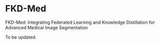 # FKD-Med  

FKD-Med: Integrating Federated Learning and Knowledge Distillation for Advanced Medical Image Segmentation

To be updated.
